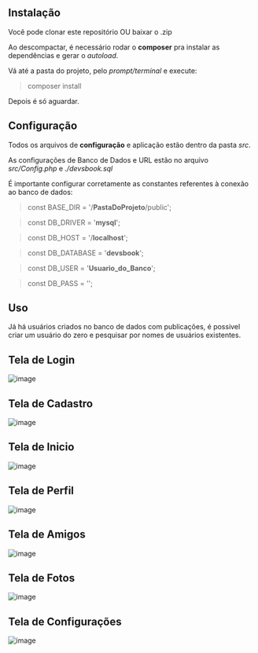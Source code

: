 ## Instalação
Você pode clonar este repositório OU baixar o .zip

Ao descompactar, é necessário rodar o **composer** pra instalar as dependências e gerar o *autoload*.

Vá até a pasta do projeto, pelo *prompt/terminal* e execute:
> composer install

Depois é só aguardar.

## Configuração
Todos os arquivos de **configuração** e aplicação estão dentro da pasta *src*.

As configurações de Banco de Dados e URL estão no arquivo *src/Config.php* e *./devsbook.sql*

É importante configurar corretamente as constantes referentes à conexão ao banco de dados:
> const BASE_DIR = '/**PastaDoProjeto**/public';

> const DB_DRIVER = '**mysql**';

> const DB_HOST = '/**localhost**';

> const DB_DATABASE = '**devsbook**';

> const DB_USER = '**Usuario_do_Banco**';

> const DB_PASS = '';

## Uso
Já há usuários criados no banco de dados com publicações, é possivel criar um usuário do zero e pesquisar por nomes de usuários existentes.

## Tela de Login
![image](https://github.com/Eldio-Neto/devsbook_mvc/assets/97411284/665b9699-007e-413a-b5f5-21af43e1de79)

## Tela de Cadastro
![image](https://github.com/Eldio-Neto/devsbook_mvc/assets/97411284/aba53a5d-8031-4ab6-befa-1efe8ea0a393)

## Tela de Inicio
![image](https://github.com/Eldio-Neto/devsbook_mvc/assets/97411284/95cbab36-fc42-495b-9be3-78ab391ef84b)

## Tela de Perfil
![image](https://github.com/Eldio-Neto/devsbook_mvc/assets/97411284/06677d66-172e-4e01-8da8-f866de0e499a)

## Tela de Amigos
![image](https://github.com/Eldio-Neto/devsbook_mvc/assets/97411284/dd579b38-d120-4f7e-9a1b-cddae15225bd)

## Tela de Fotos
![image](https://github.com/Eldio-Neto/devsbook_mvc/assets/97411284/736ee979-3923-4312-be8b-ac0d9bd0f3b3)

## Tela de Configurações
![image](https://github.com/Eldio-Neto/devsbook_mvc/assets/97411284/6b958887-d999-40ca-9df6-862f8186265e)


